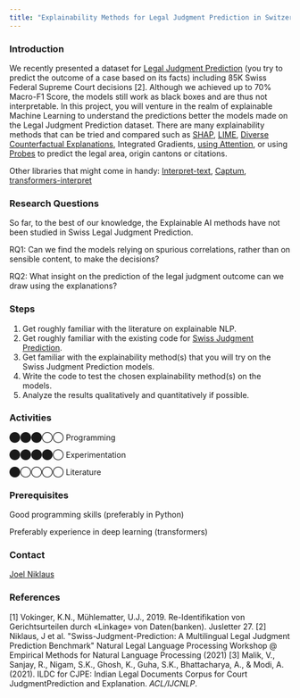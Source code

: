 ```yaml
---
title: "Explainability Methods for Legal Judgment Prediction in Switzerland"
---
```


### Introduction

We recently presented a dataset for [Legal Judgment Prediction](https://github.com/joelniklaus/swissjudgementprediction) (you try to predict the outcome of a case based on its facts) including 85K Swiss Federal Supreme Court decisions \[2\]. Although we achieved up to 70% Macro-F1 Score, the models still work as black boxes and are thus not interpretable. In this project, you will venture in the realm of explainable Machine Learning to understand the predictions better the models made on the Legal Judgment Prediction dataset. There are many explainability methods that can be tried and compared such as [SHAP](https://github.com/slundberg/shap), [LIME](https://github.com/marcotcr/lime/issues/356), [Diverse Counterfactual Explanations](https://github.com/interpretml/DiCE), Integrated Gradients, [using Attention](https://medium.com/analytics-vidhya/explainability-of-bert-through-attention-7dbbab8a7062), or using [Probes](https://youtu.be/HJn-OTNLnoE) to predict the legal area, origin cantons or citations.

Other libraries that might come in handy: [Interpret-text](https://github.com/interpretml/interpret-text), [Captum](https://captum.ai/), [transformers-interpret](https://github.com/cdpierse/transformers-interpret)

### Research Questions

So far, to the best of our knowledge, the Explainable AI methods have not been studied in Swiss Legal Judgment Prediction.

RQ1: Can we find the models relying on spurious correlations, rather than on sensible content, to make the decisions?

RQ2: What insight on the prediction of the legal judgment outcome can we draw using the explanations?

### Steps

1.  Get roughly familiar with the literature on explainable NLP.
2.  Get roughly familiar with the existing code for [Swiss Judgment Prediction](https://github.com/joelniklaus/swissjudgementprediction).
3.  Get familiar with the explainability method(s) that you will try on the Swiss Judgment Prediction models.
4.  Write the code to test the chosen explainability method(s) on the models.
5.  Analyze the results qualitatively and quantitatively if possible.

### Activities

⬤⬤⬤◯◯ Programming

⬤⬤⬤⬤◯ Experimentation

⬤◯◯◯◯ Literature

### Prerequisites

Good programming skills (preferably in Python)

Preferably experience in deep learning (transformers)

### Contact

[Joel Niklaus](https://www.digitale-nachhaltigkeit.unibe.ch/about_us/persons/niklaus_joel/index_eng.html)

### References

\[1\] Vokinger, K.N., Mühlematter, U.J., 2019. Re-Identifikation von Gerichtsurteilen durch «Linkage» von Daten(banken). Jusletter 27.
\[2\] Niklaus, J et al. "Swiss-Judgment-Prediction: A Multilingual Legal Judgment Prediction Benchmark" Natural Legal Language Processing Workshop @ Empirical Methods for Natural Language Processing (2021)
\[3\] Malik, V., Sanjay, R., Nigam, S.K., Ghosh, K., Guha, S.K., Bhattacharya, A., & Modi, A. (2021). ILDC for CJPE: Indian Legal Documents Corpus for Court JudgmentPrediction and Explanation. _ACL/IJCNLP_.